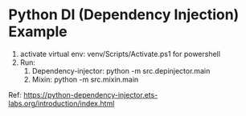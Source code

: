 # Python DI (Dependency Injection) Example

1. activate virtual env: venv/Scripts/Activate.ps1 for powershell
2. Run:
    1. Dependency-injector: python -m src.depinjector.main
    2. Mixin: python -m src.mixin.main

Ref: https://python-dependency-injector.ets-labs.org/introduction/index.html
